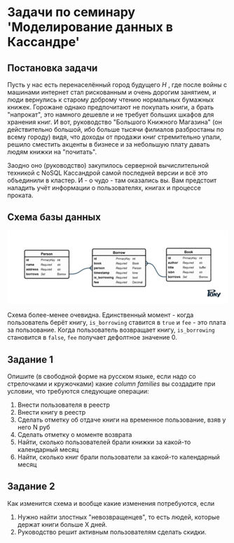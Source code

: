 # Задачи по семинару 'Моделирование данных в Кассандре'

## Постановка задачи

Пусть у нас есть перенаселённый город будущего *Н* , где после войны с машинами интернет стал рискованным и очень дорогим занятием,
и люди вернулись к старому доброму чтению нормальных бумажных книжек.
Горожане однако предпочитают не покупать книги, а брать "напрокат", это намного дешевле и не требует больших шкафов для хранения книг.
И вот, руководство "Большого Книжного Магазина" (он действительно большой, ибо больше тысячи филиалов разбростаны по всему городу)
видя, что доходы от продажи книг стремительно упали, решило сместить акценты в бизнесе и за небольшую плату давать людям книжки на "почитать".

Заодно оно (руководство) закупилось серверной вычислительной техникой с NoSQL Кассандрой самой последней версии и всё это объединили в кластер.
И - о чудо - там оказались вы. Вам предстоит наладить учёт информации о пользователях, книгах и процессе проката.

## Схема базы данных

![ERD diagram](erd_1.png)

Схема более-менее очевидна. Единственный момент - когда пользователь берёт книгу, `is_borrowing` ставится в `true` и `fee` - это
плата за пользование. Когда пользователь возвращает книгу, `is_borrowing` становится в `false`, `fee` получает дефолтное значение 0.

## Задание 1

Опишите (в свободной форме на русском языке, если надо со стрелочками и кружочками)
какие _column families_ вы создадите при условии, что требуются следующие операции:

1. Внести пользователя в реестр
2. Внести книгу в реестр
3. Сделать отметку об отдаче книги на временное пользование, взяв у него N руб
4. Сделать отметку о моменте возврата
5. Найти, сколько пользователей брали книжки за какой-то календарный месяц
6. Найти, сколько книг брали пользователи за какой-то календарный месяц

## Задание 2

Как изменится схема и вообще какие изменения потребуются, если

1. Нужно найти злостных "невозвращенцев", то есть людей, которые держат книги больше X дней.
2. Руководство решит активным пользователям сделать скидки.

